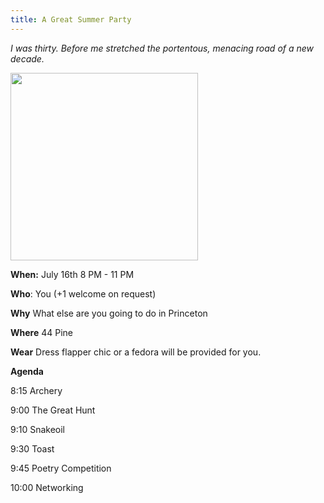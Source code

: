 ```yaml
---
title: A Great Summer Party
---
```

_I was thirty. Before me stretched the portentous, menacing road of a new decade._

<img src="https://user-images.githubusercontent.com/7445414/178367612-1320ed9b-9062-4dea-bf61-c623ce92fa0b.png?raw=true" width="300">

**When:** July 16th 8 PM - 11 PM

**Who**: You (+1 welcome on request)

**Why** What else are you going to do in Princeton

**Where** 44 Pine

**Wear** Dress flapper chic or a fedora will be provided for you.  

**Agenda**

8:15 Archery

9:00 The Great Hunt

9:10 Snakeoil

9:30 Toast

9:45 Poetry Competition

10:00 Networking
